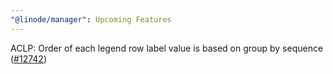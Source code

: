 ```yaml
---
"@linode/manager": Upcoming Features
---
```


ACLP: Order of each legend row label value is based on group by sequence ([#12742](https://github.com/linode/manager/pull/12742))
